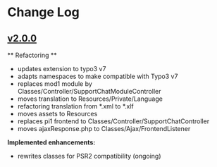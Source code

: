 # Change Log

## [v2.0.0](https://github.com/ubleipzig/tx-supportchat/tree/v2.0.0)

** Refactoring **

* updates extension to typo3 v7
* adapts namespaces to make compatible with Typo3 v7
* replaces mod1 module by Classes/Controller/SupportChatModuleController
* moves translation to Resources/Private/Language
* refactoring translation from *.xml to *.xlf
* moves assets to Resources
* replaces pi1 frontend to Classes/Controller/SupportChatController
* moves ajaxResponse.php to Classes/Ajax/FrontendListener

**Implemented enhancements:**

* rewrites classes for PSR2 compatibility (ongoing)
